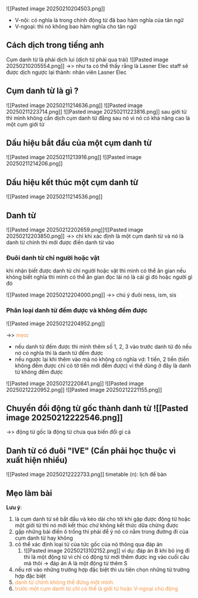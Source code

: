 ![[Pasted image 20250210204503.png]]
- V-nội: có nghĩa là trong chính động từ đã bao hàm nghĩa của tân ngữ 
- V-ngoại: thì nó không bao hàm nghĩa cho tân ngữ

## Cách dịch trong tiếng anh

Cụm danh từ là phải dịch lui (dịch từ phải qua trái)
![[Pasted image 20250210205554.png]]
->> như ta có thể thấy rằng là Lasner Elec staff sẽ được dịch ngược lại thành: nhân viên Lasner Elec 

## Cụm danh từ là gì ?
![[Pasted image 20250211214636.png]]
![[Pasted image 20250211223714.png]]
![[Pasted image 20250211223816.png]]
sau giới từ thì mình không cần dịch cụm danh từ đằng sau nó vì nó có khả năng cao là một cụm giới từ 
## Dấu hiệu bắt đầu của một cụm danh từ 
![[Pasted image 20250211213916.png]]
![[Pasted image 20250211214206.png]]

## Dấu hiệu kết thúc một cụm danh từ 
![[Pasted image 20250211214536.png]]

## Danh từ 
![[Pasted image 20250212202659.png]]![[Pasted image 20250212203850.png]]
->> chỉ khi xác định là một cụm danh từ và nó là danh từ chính thì mới được điền danh từ vào

### Đuôi danh từ chỉ người hoặc vật
khi nhận biết được danh từ chỉ người hoặc vật thì mình có thể ăn gian nếu không biết nghĩa thì mình có thể ăn gian đọc lái nó là cái gì đó hoặc người gì đó

![[Pasted image 20250212204000.png]]
->> chú ý đuôi ness, ism, sis

### Phân loại danh từ đếm được và không đếm được 
![[Pasted image 20250212204952.png]]

->> <font color="#f79646">mẹo</font>: 
- nếu danh từ đếm được thì mình thêm số 1, 2, 3 vào trước danh từ đó nếu nó có nghĩa thì là danh từ đếm được 
- nếu ngược lại khi thêm vào mà nó không có nghĩa vd: 1 tiền, 2 tiền (tiền không đếm được chỉ có tờ tiền mới đếm được) vì thế dùng ở đây là danh từ không đếm được

![[Pasted image 20250212220841.png]]
![[Pasted image 20250212220952.png]]
![[Pasted image 20250212221155.png]]

## Chuyển đổi động từ gốc thành danh từ ![[Pasted image 20250212222546.png]]
->> động từ gốc là động từ chưa qua biến đổi gì cả 

## Danh từ có đuôi "IVE" (Cần phải học thuộc vì xuất hiện nhiều)
![[Pasted image 20250212222733.png]]
timetable (n): lịch để bàn 
## Mẹo làm bài

**Lưu ý**: 
1. là cụm danh từ sẽ bắt đầu và kéo dài cho tới khi gặp được động từ hoặc một giới từ thì nó mới kết thúc chứ không kết thức dữa chừng được
2. gặp những bài điền ô trống thì phải để ý nó có nằm trong đường đi của cụm danh từ hay không 
3. có thể xác định loại từ của tức gốc của nó thông qua đáp án 
	1. ![[Pasted image 20250213102152.png]] ví dụ: đáp án B khi bỏ ing đi thì là một động từ vì chỉ có động từ mới thêm được ing vào cuối câu mà thôi -> đáp án A là một động từ thêm S 
4. nếu rơi vào những trường hợp đặc biệt thì ưu tiên chọn những từ trường hợp đặc biệt 
5. <font color="#f79646">danh từ chính không thể đứng một mình</font>
6. <font color="#f79646">trước một cụm danh từ chỉ có thể là giới từ hoặc V-ngoại chủ động</font>